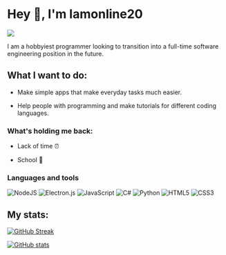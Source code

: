 <!-- Title -->
# Hey 👋, I'm Iamonline20

![](https://komarev.com/ghpvc/?username=Iamonline20&style=for-the-badge)

I am a hobbyiest programmer looking to transition into a full-time software engineering position in the future.

## What I want to do:

- Make simple apps that make everyday tasks much easier.

- Help people with programming and make tutorials for different coding languages.

### What's holding me back:

- Lack of time ⏰ 

- School 🏫 

### Languages and tools

![NodeJS](https://img.shields.io/badge/node.js-6DA55F?style=for-the-badge&logo=node.js&logoColor=white) ![Electron.js](https://img.shields.io/badge/Electron-191970?style=for-the-badge&logo=Electron&logoColor=white) ![JavaScript](https://img.shields.io/badge/javascript-%23323330.svg?style=for-the-badge&logo=javascript&logoColor=%23F7DF1E) ![C#](https://img.shields.io/badge/c%23-%23239120.svg?style=for-the-badge&logo=csharp&logoColor=white) ![Python](https://img.shields.io/badge/python-3670A0?style=for-the-badge&logo=python&logoColor=ffdd54) ![HTML5](https://img.shields.io/badge/html5-%23E34F26.svg?style=for-the-badge&logo=html5&logoColor=white) ![CSS3](https://img.shields.io/badge/css3-%231572B6.svg?style=for-the-badge&logo=css3&logoColor=white)

## My stats:

[![GitHub Streak](https://streak-stats.vercel.app?user=Iamonline20&theme=vision-friendly-dark&hide_border=true&border_radius=25)](https://git.io/streak-stats)

[![GitHub stats](https://github-readme-stats.vercel.app/api?username=Iamonline20)](https://github.com/anuraghazra/github-readme-stats)